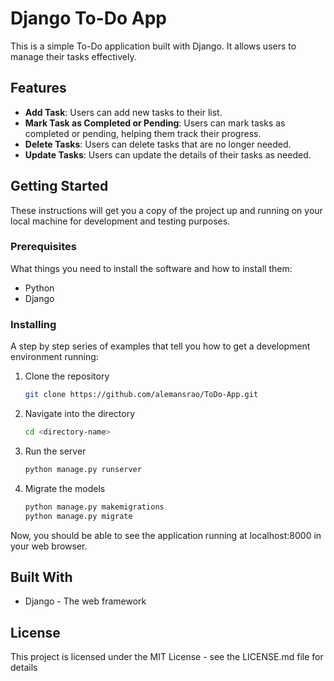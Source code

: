 # Django To-Do App

This is a simple To-Do application built with Django. It allows users to manage their tasks effectively.

## Features

- **Add Task**: Users can add new tasks to their list.
- **Mark Task as Completed or Pending**: Users can mark tasks as completed or pending, helping them track their progress.
- **Delete Tasks**: Users can delete tasks that are no longer needed.
- **Update Tasks**: Users can update the details of their tasks as needed.

## Getting Started

These instructions will get you a copy of the project up and running on your local machine for development and testing purposes.

### Prerequisites

What things you need to install the software and how to install them:

- Python
- Django

### Installing

A step by step series of examples that tell you how to get a development environment running:

1. Clone the repository
    ```bash
    git clone https://github.com/alemansrao/ToDo-App.git
    ```
2. Navigate into the directory
    ```bash
    cd <directory-name>
    ```
3. Run the server
    ```bash
    python manage.py runserver
    ```
4. Migrate the models
    ```bash
    python manage.py makemigrations
    python manage.py migrate
    ```

Now, you should be able to see the application running at localhost:8000 in your web browser.

## Built With

- Django - The web framework


## License

This project is licensed under the MIT License - see the LICENSE.md file for details

